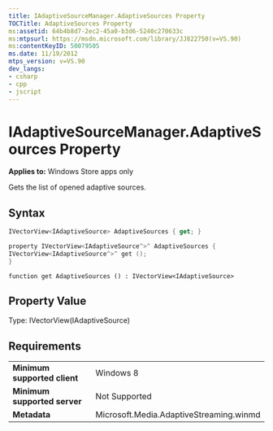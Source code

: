 ```yaml
---
title: IAdaptiveSourceManager.AdaptiveSources Property
TOCTitle: AdaptiveSources Property
ms:assetid: 64b4b8d7-2ec2-45a0-b3d6-5240c270633c
ms:mtpsurl: https://msdn.microsoft.com/library/JJ822750(v=VS.90)
ms:contentKeyID: 50079505
ms.date: 11/19/2012
mtps_version: v=VS.90
dev_langs:
- csharp
- cpp
- jscript
---
```


# IAdaptiveSourceManager.AdaptiveSources Property

**Applies to:** Windows Store apps only

Gets the list of opened adaptive sources.

## Syntax

```csharp
IVectorView<IAdaptiveSource> AdaptiveSources { get; }
```

```cpp
property IVectorView<IAdaptiveSource^>^ AdaptiveSources {
IVectorView<IAdaptiveSource^>^ get ();
}
```

```jscript
function get AdaptiveSources () : IVectorView<IAdaptiveSource>
```

## Property Value

Type: IVectorView(IAdaptiveSource)

## Requirements

|||
|--- |--- |
|**Minimum supported client**|Windows 8|
|**Minimum supported server**|Not Supported|
|**Metadata**|Microsoft.Media.AdaptiveStreaming.winmd|
